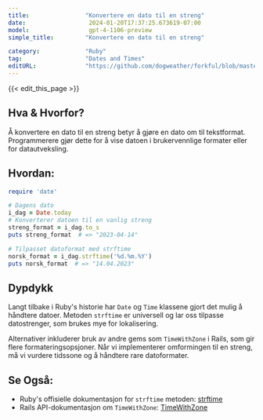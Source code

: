 ```yaml
---
title:                "Konvertere en dato til en streng"
date:                  2024-01-20T17:37:25.673619-07:00
model:                 gpt-4-1106-preview
simple_title:         "Konvertere en dato til en streng"

category:             "Ruby"
tag:                  "Dates and Times"
editURL:              "https://github.com/dogweather/forkful/blob/master/content/no/ruby/converting-a-date-into-a-string.md"
---
```


{{< edit_this_page >}}

## Hva & Hvorfor?
Å konvertere en dato til en streng betyr å gjøre en dato om til tekstformat. Programmerere gjør dette for å vise datoen i brukervennlige formater eller for datautveksling.

## Hvordan:
```Ruby
require 'date'

# Dagens dato
i_dag = Date.today
# Konverterer datoen til en vanlig streng
streng_format = i_dag.to_s
puts streng_format  # => "2023-04-14"

# Tilpasset datoformat med strftime
norsk_format = i_dag.strftime('%d.%m.%Y')
puts norsk_format  # => "14.04.2023"
```

## Dypdykk
Langt tilbake i Ruby's historie har `Date` og `Time` klassene gjort det mulig å håndtere datoer. Metoden `strftime` er universell og lar oss tilpasse datostrenger, som brukes mye for lokalisering. 

Alternativer inkluderer bruk av andre gems som `TimeWithZone` i Rails, som gir flere formateringsopsjoner. Når vi implementerer omformingen til en streng, må vi vurdere tidssone og å håndtere rare datoformater.

## Se Også:
- Ruby's offisielle dokumentasjon for `strftime` metoden: [strftime](https://ruby-doc.org/core/Time.html#method-i-strftime)
- Rails API-dokumentasjon om `TimeWithZone`: [TimeWithZone](https://api.rubyonrails.org/classes/ActiveSupport/TimeWithZone.html)
